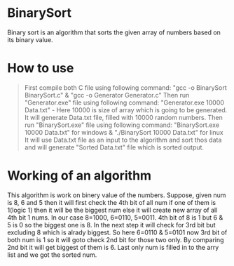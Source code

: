 # BinarySort
Binary sort is an algorithm that sorts the given array of numbers based on its binary value.

# How to use
> First compile both C file using following command: "gcc -o BinarySort BinarySort.c" & "gcc -o Generator Generator.c"
> Then run "Generator.exe" file using following command: "Generator.exe 10000 Data.txt" - Here 10000 is size of array which is going to be generated.
> It will generate Data.txt file, filled with 10000 random numbers.
> Then run "BinarySort.exe" file using following command: "BinarySort.exe 10000 Data.txt" for windows & "./BinarySort 10000 Data.txt" for linux
> It will use Data.txt file as an input to the algorithm and sort thos data and will generate "Sorted Data.txt" file which is sorted output.

# Working of an algorithm
This algorithm is work on binery value of the numbers.
Suppose, given num is 8, 6 and 5 then it will first check the 4th bit of all num if one of them is 1(logic 1) then it will be the biggest num else it will create new array of all 4th bit 1 nums.
In our case 8=1000, 6=0110, 5=0011. 4th bit of 8 is 1 but 6 & 5 is 0 so the biggest one is 8.
In the next step it will check for 3rd bit but excluding 8 which is alrady biggest. So here 6=0110 & 5=0101 now 3rd bit of both num is 1 so it will goto check 2nd bit for those two only. By comparing 2nd bit it will get biggest of them is 6.
Last only num is filled in to the arry list and we got the sorted num.
